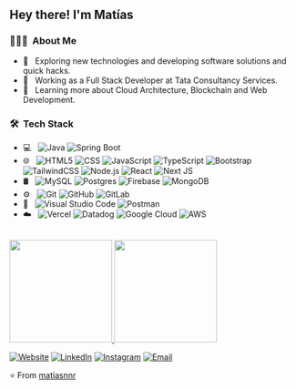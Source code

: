 <h2> Hey there! I'm Matías</h2>

<h3> 👨🏻‍💻 &nbsp;About Me </h3>

- 🤔 &nbsp; Exploring new technologies and developing software solutions and quick hacks.
- 💼 &nbsp; Working as a Full Stack Developer at Tata Consultancy Services.
- 🌱 &nbsp; Learning more about Cloud Architecture, Blockchain and Web Development.

<h3> 🛠 &nbsp;Tech Stack</h3>

- 💻 &nbsp;
  ![Java](https://img.shields.io/badge/-Java-333333?style=flat&logo=Java&logoColor=007396)
  ![Spring Boot](https://img.shields.io/badge/spring-333333?style=flat&logo=spring)
- 🌐 &nbsp;
  ![HTML5](https://img.shields.io/badge/-HTML5-333333?style=flat&logo=HTML5)
  ![CSS](https://img.shields.io/badge/-CSS-333333?style=flat&logo=CSS3&logoColor=1572B6)
  ![JavaScript](https://img.shields.io/badge/-JavaScript-333333?style=flat&logo=javascript)
  ![TypeScript](https://img.shields.io/badge/typescript-333333?style=flat&logo=typescript)
  ![Bootstrap](https://img.shields.io/badge/-Bootstrap-333333?style=flat&logo=bootstrap&logoColor=563D7C)
  ![TailwindCSS](https://img.shields.io/badge/tailwindcss-333333?style=flat&logo=tailwind-css)
  ![Node.js](https://img.shields.io/badge/-Node.js-333333?style=flat&logo=node.js)
  ![React](https://img.shields.io/badge/-React-333333?style=flat&logo=react)
  ![Next JS](https://img.shields.io/badge/Next-333333?style=flat&logo=next.js)
- 🛢 &nbsp;
  ![MySQL](https://img.shields.io/badge/-MySQL-333333?style=flat&logo=mysql)
  ![Postgres](https://img.shields.io/badge/postgres-333333?style=flat&logo=postgresql)
  ![Firebase](https://img.shields.io/badge/firebase-333333?style=flat&logo=firebase)
  ![MongoDB](https://img.shields.io/badge/-MongoDB-333333?style=flat&logo=mongodb)
- ⚙️ &nbsp;
  ![Git](https://img.shields.io/badge/-Git-333333?style=flat&logo=git)
  ![GitHub](https://img.shields.io/badge/-GitHub-333333?style=flat&logo=github)
  ![GitLab](https://img.shields.io/badge/gitlab-333333?style=flat&logo=gitlab)
- 🔧 &nbsp;
  ![Visual Studio Code](https://img.shields.io/badge/-Visual%20Studio%20Code-333333?style=flat&logo=visual-studio-code&logoColor=007ACC)
  ![Postman](https://img.shields.io/badge/Postman-333333?style=flat&logo=postman)
- ☁️ &nbsp;
  ![Vercel](https://img.shields.io/badge/vercel-333333?style=flat&logo=vercel)
  ![Datadog](https://img.shields.io/badge/datadog-333333?style=flat&logo=datadog)
  ![Google Cloud](https://img.shields.io/badge/GoogleCloud-333333?style=flat&logo=google-cloud)
  ![AWS](https://img.shields.io/badge/AWS-333333?style=flat&logo=amazon-aws)

<br/>

<a href="https://github.com/matiasnnr">
  <img height="180em" src="https://github-readme-stats.vercel.app/api?username=matiasnnr&theme=buefy&show_icons=true" />
  <img height="180em" src="https://github-readme-stats.vercel.app/api/top-langs/?username=matiasnnr&theme=buefy&layout=compact" />
</a>

<br/>

<p align="center">
  
<a href="https://matiasnnr.com/"><img alt="Website" src="https://img.shields.io/badge/Website-wwwmatiasnnr.com-blue?style=flat-square&logo=google-chrome"></a>
<a href="https://www.linkedin.com/in/matiasnnr/"><img alt="LinkedIn" src="https://img.shields.io/badge/LinkedIn-Matías%20Núñez%20Rivas-blue?style=flat-square&logo=linkedin"></a>
<a href="https://www.instagram.com/matiasnnr/"><img alt="Instagram" src="https://img.shields.io/badge/Instagram-matiasnnr-blue?style=flat-square&logo=instagram"></a>
<a href="mailto:matias.nnr@gmail.com"><img alt="Email" src="https://img.shields.io/badge/Email-matias.nnr@gmail.com-blue?style=flat-square&logo=gmail"></a>
</p>

⭐️ From [matiasnnr](https://github.com/matiasnnr)

